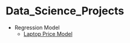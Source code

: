 # Data_Science_Projects
- Regression Model
  - [Laptop Price Model](https://github.com/lindareginato/Data_Science_Projects/tree/main/Laptop%20Project)

